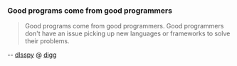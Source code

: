 ### Good programs come from good programmers

> Good programs come from good programmers. Good programmers don't have an issue picking up new languages or frameworks to solve their problems.

-- [dlsspy](http://digg.com/users/dlsspy) @ [digg](http://digg.com/gadgets/Here_Come_the_Code_Wars_How_Android_Will_Take_Down_iPhone_3?t=15984356#c15985420)

<!-- METADATA: {"time": "2008-06-11 09:55:38", "title": "Good programs come from good programmers"} -->
